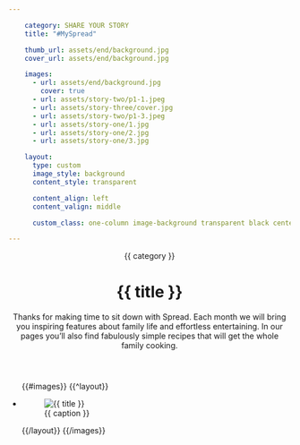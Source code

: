```yaml
---

    category: SHARE YOUR STORY
    title: "#MySpread"

    thumb_url: assets/end/background.jpg
    cover_url: assets/end/background.jpg

    images:
      - url: assets/end/background.jpg
        cover: true
      - url: assets/story-two/p1-1.jpeg
      - url: assets/story-three/cover.jpg
      - url: assets/story-two/p1-3.jpeg
      - url: assets/story-one/1.jpg
      - url: assets/story-one/2.jpg
      - url: assets/story-one/3.jpg

    layout:
      type: custom
      image_style: background
      content_style: transparent

      content_align: left
      content_valign: middle

      custom_class: one-column image-background transparent black center middle

---
```


<figure data-media-id="images:1" data-background-image=true class="cover-area background"></figure>

<div class="content">
  <header>
    <span class="category">{{ category }}</span>
    <h1 class="title">{{ title }}</h1>
    <p>Thanks for making time to sit down with Spread.  Each month we will bring you inspiring features about family life and effortless entertaining. In our pages you’ll also find fabulously simple recipes that will get the whole family cooking.  </p>
  </header>

  <ul class="polaroids">
  {{#images}}
    {{^layout}}
    <li class="polaroid-wrap">
      <figure class="polaroid">
        <img src="{{ url }}" alt="{{ title }}" title="{{ title }}">
        <figcaption>{{ caption }}</figcaption>
      </figure>
    </li>
    {{/layout}}
  {{/images}}
  </ul>

  <div class="body">
  </div>
</div>
